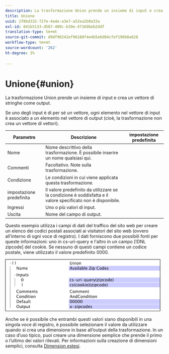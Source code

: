 ```yaml
---
description: La trasformazione Union prende un insieme di input e crea un vettore di stringhe come output.
title: Unione
uuid: 2f8bd332-727e-4a4e-a3e7-a52ea2b0a33a
exl-id: 841b5133-d587-409c-b39e-47169beb2ddf
translation-type: tm+mt
source-git-commit: d9df90242ef96188f4e4b5e6d04cfef196b0a628
workflow-type: tm+mt
source-wordcount: '262'
ht-degree: 3%

---
```


# Unione{#union}

La trasformazione Union prende un insieme di input e crea un vettore di stringhe come output.

Se uno degli input è di per sé un vettore, ogni elemento nel vettore di input è associato a un elemento nel vettore di output (cioè, la trasformazione non crea un vettore di vettori).

| Parametro | Descrizione | impostazione predefinita |
|---|---|---|
| Nome | Nome descrittivo della trasformazione. È possibile inserire un nome qualsiasi qui. |  |
| Commenti | Facoltativo. Note sulla trasformazione. |  |
| Condizione | Le condizioni in cui viene applicata questa trasformazione. |  |
| impostazione predefinita | Il valore predefinito da utilizzare se la condizione è soddisfatta e il valore specificato non è disponibile. |  |
| Ingressi | Uno o più valori di input. |  |
| Uscita | Nome del campo di output. |  |

Questo esempio utilizza i campi di dati del traffico del sito web per creare un elenco dei codici postali associati ai visitatori del sito web (ovvero all’interno di ogni voce di registro). I dati forniscono due possibili fonti per queste informazioni: uno in cs-uri-query e l&#39;altro in un campo [!DNL zipcode] del cookie. Se nessuno di questi campi contiene un codice postale, viene utilizzato il valore predefinito 0000.

![](assets/cfg_TransformationType_Union.png)

Anche se è possibile che entrambi questi valori siano disponibili in una singola voce di registro, è possibile selezionare il valore da utilizzare quando si crea una dimensione in base all’output della trasformazione. In un caso d’uso tipico, puoi creare una dimensione semplice che prende il primo o l’ultimo dei valori rilevati. Per informazioni sulla creazione di dimensioni semplici, consulta [Dimension estesi](../../../../../home/c-dataset-const-proc/c-ex-dim/c-abt-ex-dim.md).
